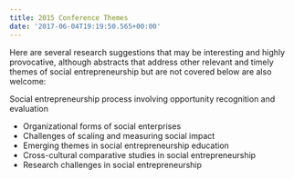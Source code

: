 ```yaml
---
title: 2015 Conference Themes
date: '2017-06-04T19:19:50.565+00:00'
---
```


Here are several research suggestions that may be interesting and highly provocative, although abstracts that address other relevant and timely themes of social entrepreneurship but are not covered below are also welcome:

Social entrepreneurship process involving opportunity recognition and evaluation
- Organizational forms of social enterprises
- Challenges of scaling and measuring social impact
- Emerging themes in social entrepreneurship education
- Cross-cultural comparative studies in social entrepreneurship
- Research challenges in social entrepreneurship
